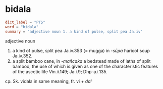 # bidala

``` toml
dict_label = "PTS"
word = "bidala"
summary = "adjective noun 1. a kind of pulse, split pea Ja.iv"
```

adjective noun

1. a kind of pulse, split pea Ja.iv.353 (= mugga) in *\-sūpa* haricot soup Ja.iv.352.
2. a split bamboo cane, in *\-mañcaka* a bedstead made of laths of split bamboo, the use of which is given as one of the characteristic features of the ascetic life Vin.ii.149; Ja.i.9; Dhp\-a.i.135.

cp. Sk. vidala in same meaning, fr. vi \+ *dal*

